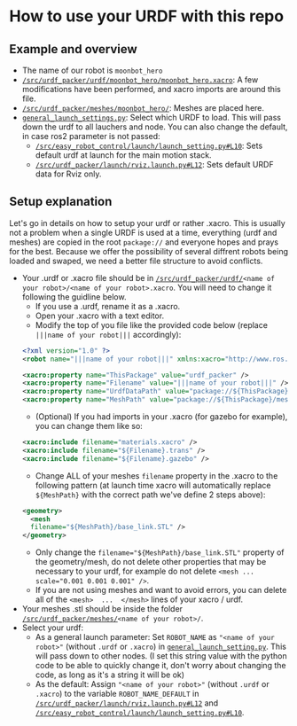 # How to use your URDF with this repo

## Example and overview
- The name of our robot is `moonbot_hero`
- [`/src/urdf_packer/urdf/moonbot_hero/moonbot_hero.xacro`](/src/urdf_packer/urdf/moonbot_hero/moonbot_hero.xacro): A few modifications have been performed, and xacro imports are around this file.
- [`/src/urdf_packer/meshes/moonbot_hero/`](/src/urdf_packer/meshes/moonbot_hero): Meshes are placed here.
- [`general_launch_settings.py`](/general_launch_settings.py): Select which URDF to load. This will pass down the urdf to all lauchers and node. You can also change the default, in case ros2 parameter is not passed:
  - [`/src/easy_robot_control/launch/launch_setting.py#L10`](/src/easy_robot_control/launch/launch_setting.py): Sets default urdf at launch for the main motion stack.
  - [`/src/urdf_packer/launch/rviz.launch.py#L12`](/src/urdf_packer/launch/rviz.launch.py): Sets default URDF data for Rviz only.


## Setup explanation

Let's go in details on how to setup your urdf or rather .xacro. This is usually not a problem when a single URDF is used at a time, everything (urdf and meshes) are copied in the root `package://` and everyone hopes and prays for the best. Because we offer the possibility of several diffrent robots being loaded and swaped, we need a better file structure to avoid conflicts.

- Your .urdf or .xacro file should be in [`/src/urdf_packer/urdf/`](/src/urdf_packer/urdf)`<name of your robot>/<name of your robot>.xacro`. You will need to change it following the guidline below.
  - If you use a .urdf, rename it as a .xacro.
  - Open your .xacro with a text editor.
  - Modify the top of you file like the provided code below (replace `|||name of your robot|||` accordingly):
  ```xml
  <?xml version="1.0" ?>
  <robot name="|||name of your robot|||" xmlns:xacro="http://www.ros.org/wiki/xacro">
  
  <xacro:property name="ThisPackage" value="urdf_packer" />
  <xacro:property name="Filename" value="|||name of your robot|||" />
  <xacro:property name="UrdfDataPath" value="package://${ThisPackage}/urdf/${Filename}" />
  <xacro:property name="MeshPath" value="package://${ThisPackage}/meshes/${Filename}" />
  ```
  - (Optional) If you had imports in your .xacro (for gazebo for example), you can change them like so:
  ```xml
  <xacro:include filename="materials.xacro" />
  <xacro:include filename="${Filename}.trans" />
  <xacro:include filename="${Filename}.gazebo" />
  ```
  - Change ALL of your meshes `filename` property in the .xacro to the following pattern (at launch time xacro will automatically replace `${MeshPath}` with the correct path we've define 2 steps above):
  ```xml
  <geometry>
    <mesh
    filename="${MeshPath}/base_link.STL" />
  </geometry>
  ```
  - Only change the `filename="${MeshPath}/base_link.STL"` property of the geometry/mesh, do not delete other properties that may be necessary to your urdf, for example do not delete `<mesh ... scale="0.001 0.001 0.001" />`.
  - If you are not using meshes and want to avoid errors, you can delete all of the `<mesh>  ...  </mesh>` lines of your xacro / urdf.
- Your meshes .stl should be inside the folder [`/src/urdf_packer/meshes/`](/src/urdf_packer/meshes)`<name of your robot>/`.
- Select your urdf:
  - As a general launch parameter: Set `ROBOT_NAME` as `"<name of your robot>"` (without `.urdf` or `.xacro`) in [`general_launch_setting.py`](general_launch_setting.py#L30). This will pass down to other nodes. (I set this string value with the python code to be able to quickly change it, don't worry about changing the code, as long as it's a string it will be ok)
  - As the default: Assign `"<name of your robot>"` (without `.urdf` or `.xacro`) to the variable `ROBOT_NAME_DEFAULT` in [`/src/urdf_packer/launch/rviz.launch.py#L12`](/src/urdf_packer/launch/rviz.launch.py#L12) and [`/src/easy_robot_control/launch/launch_setting.py#L10`](/src/easy_robot_control/launch/launch_setting.py#L10).
